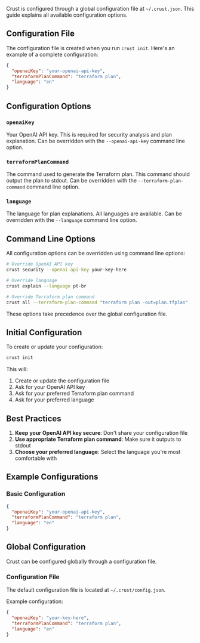 Crust is configured through a global configuration file at `~/.crust.json`. This guide explains all available configuration options.

## Configuration File

The configuration file is created when you run `crust init`. Here's an example of a complete configuration:

```json
{
  "openaiKey": "your-openai-api-key",
  "terraformPlanCommand": "terraform plan",
  "language": "en"
}
```

## Configuration Options

### `openaiKey`

Your OpenAI API key. This is required for security analysis and plan explanation. Can be overridden with the `--openai-api-key` command line option.

### `terraformPlanCommand`

The command used to generate the Terraform plan. This command should output the plan to stdout. Can be overridden with the `--terraform-plan-command` command line option.

### `language`

The language for plan explanations. All languages are available. Can be overridden with the `--language` command line option.

## Command Line Options

All configuration options can be overridden using command line options:

```bash
# Override OpenAI API key
crust security --openai-api-key your-key-here

# Override language
crust explain --language pt-br

# Override Terraform plan command
crust all --terraform-plan-command "terraform plan -out=plan.tfplan"
```

These options take precedence over the global configuration file.

## Initial Configuration

To create or update your configuration:

```bash
crust init
```

This will:

1. Create or update the configuration file
2. Ask for your OpenAI API key
3. Ask for your preferred Terraform plan command
4. Ask for your preferred language

## Best Practices

1. **Keep your OpenAI API key secure**: Don't share your configuration file
2. **Use appropriate Terraform plan command**: Make sure it outputs to stdout
3. **Choose your preferred language**: Select the language you're most comfortable with

## Example Configurations

### Basic Configuration

```json
{
  "openaiKey": "your-openai-api-key",
  "terraformPlanCommand": "terraform plan",
  "language": "en"
}
```

## Global Configuration

Crust can be configured globally through a configuration file.

### Configuration File

The default configuration file is located at `~/.crust/config.json`.

Example configuration:

```json
{
  "openaiKey": "your-key-here",
  "terraformPlanCommand": "terraform plan",
  "language": "en"
}
```
